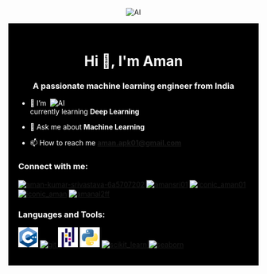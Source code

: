 <!-- ![MasterHead](https://miro.medium.com/v2/resize:fit:640/format:webp/0*HQ7WKolP9iEr0z6x.gif)
<!-- Center-aligned and resized image with inline CSS -->
<p align="center">
  <img alt="AI"  src="https://cdn.analyticsvidhya.com/wp-content/uploads/2020/02/Comp-1.gif">
</p>
<!-- Black background color -->
<div style="background-color: black; color: white; padding: 20px;">
<h1 align="center">Hi 👋, I'm Aman</h1>
<h3 align="center">A passionate machine learning engineer from India</h3>
<img align="right" alt = "AI" width="400" src="https://media.tenor.com/YNqsJbmb_yMAAAAd/coding.gif">

- 🌱 I’m currently learning **Deep Learning**

- 💬 Ask me about **Machine Learning**

- 📫 How to reach me **aman.apk01@gmail.com**

<h3 align="left">Connect with me:</h3>
<p align="left">
<a href="https://linkedin.com/in/aman-kumar-srivastava-6a5707202" target="blank"><img align="center" src="https://raw.githubusercontent.com/rahuldkjain/github-profile-readme-generator/master/src/images/icons/Social/linked-in-alt.svg" alt="aman-kumar-srivastava-6a5707202" height="30" width="40" /></a>
<a href="https://kaggle.com/amansri01" target="blank"><img align="center" src="https://raw.githubusercontent.com/rahuldkjain/github-profile-readme-generator/master/src/images/icons/Social/kaggle.svg" alt="amansri01" height="30" width="40" /></a>
<a href="https://instagram.com/iconic_aman01" target="blank"><img align="center" src="https://raw.githubusercontent.com/rahuldkjain/github-profile-readme-generator/master/src/images/icons/Social/instagram.svg" alt="iconic_aman01" height="30" width="40" /></a>
<a href="https://www.leetcode.com/iconic_aman" target="blank"><img align="center" src="https://raw.githubusercontent.com/rahuldkjain/github-profile-readme-generator/master/src/images/icons/Social/leet-code.svg" alt="iconic_aman" height="30" width="40" /></a>
<a href="https://auth.geeksforgeeks.org/user/amanal2ff" target="blank"><img align="center" src="https://raw.githubusercontent.com/rahuldkjain/github-profile-readme-generator/master/src/images/icons/Social/geeks-for-geeks.svg" alt="amanal2ff" height="30" width="40" /></a>
</p>

<h3 align="left">Languages and Tools:</h3>
<p align="left"> <a href="https://www.w3schools.com/cpp/" target="_blank" rel="noreferrer"> <img src="https://raw.githubusercontent.com/devicons/devicon/master/icons/cplusplus/cplusplus-original.svg" alt="cplusplus" width="40" height="40"/> </a> <a href="https://git-scm.com/" target="_blank" rel="noreferrer"> <img src="https://www.vectorlogo.zone/logos/git-scm/git-scm-icon.svg" alt="git" width="40" height="40"/> </a> <a href="https://pandas.pydata.org/" target="_blank" rel="noreferrer"> <img src="https://raw.githubusercontent.com/devicons/devicon/2ae2a900d2f041da66e950e4d48052658d850630/icons/pandas/pandas-original.svg" alt="pandas" width="40" height="40"/> </a> <a href="https://www.python.org" target="_blank" rel="noreferrer"> <img src="https://raw.githubusercontent.com/devicons/devicon/master/icons/python/python-original.svg" alt="python" width="40" height="40"/> </a> <a href="https://scikit-learn.org/" target="_blank" rel="noreferrer"> <img src="https://upload.wikimedia.org/wikipedia/commons/0/05/Scikit_learn_logo_small.svg" alt="scikit_learn" width="40" height="40"/> </a> <a href="https://seaborn.pydata.org/" target="_blank" rel="noreferrer"> <img src="https://seaborn.pydata.org/_images/logo-mark-lightbg.svg" alt="seaborn" width="40" height="40"/> </a> </p>

